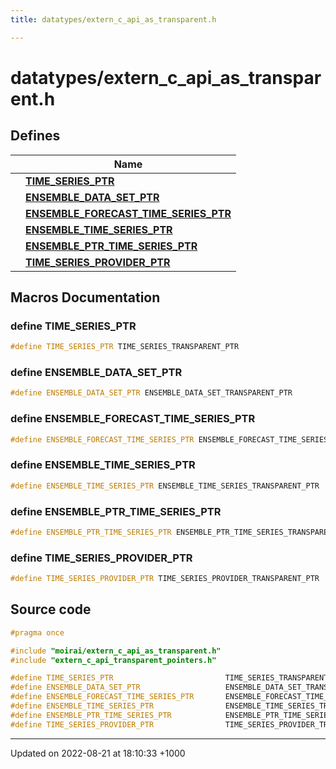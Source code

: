 ```yaml
---
title: datatypes/extern_c_api_as_transparent.h

---
```


# datatypes/extern_c_api_as_transparent.h



## Defines

|                | Name           |
| -------------- | -------------- |
|  | **[TIME_SERIES_PTR](/uchronia-ts-doc/cpp/Files/extern__c__api__as__transparent_8h/#define-time-series-ptr)**  |
|  | **[ENSEMBLE_DATA_SET_PTR](/uchronia-ts-doc/cpp/Files/extern__c__api__as__transparent_8h/#define-ensemble-data-set-ptr)**  |
|  | **[ENSEMBLE_FORECAST_TIME_SERIES_PTR](/uchronia-ts-doc/cpp/Files/extern__c__api__as__transparent_8h/#define-ensemble-forecast-time-series-ptr)**  |
|  | **[ENSEMBLE_TIME_SERIES_PTR](/uchronia-ts-doc/cpp/Files/extern__c__api__as__transparent_8h/#define-ensemble-time-series-ptr)**  |
|  | **[ENSEMBLE_PTR_TIME_SERIES_PTR](/uchronia-ts-doc/cpp/Files/extern__c__api__as__transparent_8h/#define-ensemble-ptr-time-series-ptr)**  |
|  | **[TIME_SERIES_PROVIDER_PTR](/uchronia-ts-doc/cpp/Files/extern__c__api__as__transparent_8h/#define-time-series-provider-ptr)**  |




## Macros Documentation

### define TIME_SERIES_PTR

```cpp
#define TIME_SERIES_PTR TIME_SERIES_TRANSPARENT_PTR
```


### define ENSEMBLE_DATA_SET_PTR

```cpp
#define ENSEMBLE_DATA_SET_PTR ENSEMBLE_DATA_SET_TRANSPARENT_PTR
```


### define ENSEMBLE_FORECAST_TIME_SERIES_PTR

```cpp
#define ENSEMBLE_FORECAST_TIME_SERIES_PTR ENSEMBLE_FORECAST_TIME_SERIES_TRANSPARENT_PTR
```


### define ENSEMBLE_TIME_SERIES_PTR

```cpp
#define ENSEMBLE_TIME_SERIES_PTR ENSEMBLE_TIME_SERIES_TRANSPARENT_PTR
```


### define ENSEMBLE_PTR_TIME_SERIES_PTR

```cpp
#define ENSEMBLE_PTR_TIME_SERIES_PTR ENSEMBLE_PTR_TIME_SERIES_TRANSPARENT_PTR
```


### define TIME_SERIES_PROVIDER_PTR

```cpp
#define TIME_SERIES_PROVIDER_PTR TIME_SERIES_PROVIDER_TRANSPARENT_PTR
```


## Source code

```cpp
#pragma once

#include "moirai/extern_c_api_as_transparent.h"
#include "extern_c_api_transparent_pointers.h"

#define TIME_SERIES_PTR                         TIME_SERIES_TRANSPARENT_PTR
#define ENSEMBLE_DATA_SET_PTR                   ENSEMBLE_DATA_SET_TRANSPARENT_PTR 
#define ENSEMBLE_FORECAST_TIME_SERIES_PTR       ENSEMBLE_FORECAST_TIME_SERIES_TRANSPARENT_PTR             
#define ENSEMBLE_TIME_SERIES_PTR                ENSEMBLE_TIME_SERIES_TRANSPARENT_PTR    
#define ENSEMBLE_PTR_TIME_SERIES_PTR            ENSEMBLE_PTR_TIME_SERIES_TRANSPARENT_PTR    
#define TIME_SERIES_PROVIDER_PTR                TIME_SERIES_PROVIDER_TRANSPARENT_PTR    
```


-------------------------------

Updated on 2022-08-21 at 18:10:33 +1000
